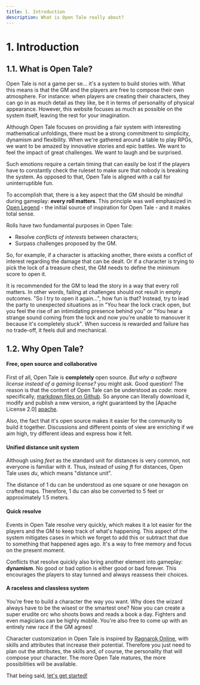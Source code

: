 ```yaml
---
title: 1. Introduction
description: What is Open Tale really about?
---
```


# 1. Introduction

## 1.1. What is Open Tale?

Open Tale is not a game per se... it's a system to build stories with. What this
means is that the GM and the players are free to compose their own atmosphere.
For instance: when players are creating their characters, they can go in as much
detail as they like, be it in terms of personality of physical appearance.
However, this website focuses as much as possible on the system itself, leaving
the rest for your imagination.

Although Open Tale focuses on providing a fair system with interesting
mathematical unfoldings, there must be a strong commitment to simplicity,
dynamism and flexibility. When we're gathered around a table to play RPGs, we
want to be amazed by innovative stories and epic battles. We want to feel the
impact of great challenges. We want to laugh and be surprised.

Such emotions require a certain timing that can easily be lost if the players
have to constantly check the ruleset to make sure that nobody is breaking the
system. As opposed to that, Open Tale is aligned with a call for uninterruptible
fun.

To accomplish that, there is a key aspect that the GM should be mindful during
gameplay: **every roll matters**. This principle was well emphasized in [Open
Legend][openlegend] - the initial source of inspiration for Open Tale - and it
makes total sense.

Rolls have two fundamental purposes in Open Tale:

* Resolve *conflicts of interests* between characters;
* Surpass challenges proposed by the GM.

So, for example, if a character is attacking another, there exists a conflict of
interest regarding the damage that can be dealt. Or if a character is trying to
pick the lock of a treasure chest, the GM needs to define the minimum score to
open it.

It is recommended for the GM to lead the story in a way that every roll matters.
In other words, failing at challenges should not result in empty outcomes. "So I
try to open it again...", how fun is that? Instead, try to lead the party to
unexpected situations as in "You hear the lock crack open, but you feel the rise
of an intimidating presence behind you" or "You hear a strange sound coming from
the lock and now you're unable to manouver it because it's completely stuck".
When success is rewarded and failure has no trade-off, it feels dull and
mechanical.

## 1.2. Why Open Tale?

#### Free, open source and collaborative

First of all, Open Tale is **completely** open source. *But why a software
license instead of a gaming license?* you might ask. Good question! The reason
is that the content of Open Tale can be understood as *code*: more specifically,
[markdown files on Github][docs]. So anyone can literally download it, modify
and publish a new version, a right guaranteed by the [Apache License 2.0]
[apache].

Also, the fact that it's open source makes it easier for the community to build
it together. Discussions and different points of view are enriching if we aim
high, try different ideas and express how it felt.

#### Unified distance unit system

Although using *feet* as the standard unit for distances is very common, not
everyone is familiar with it. Thus, instead of using *ft* for distances, Open
Tale uses *du*, which means "distance unit".

The distance of 1 du can be understood as one square or one hexagon on crafted
maps. Therefore, 1 du can also be converted to 5 feet or approximately 1.5
meters.

#### Quick resolve

Events in Open Tale resolve very quickly, which makes it a lot easier for the
players and the GM to keep track of what's happening. This aspect of the system
mitigates cases in which we forget to add this or subtract that due to something
that happened ages ago. It's a way to free memory and focus on the present
moment.

Conflicts that resolve quickly also bring another element into gameplay:
**dynamism**. No good or bad option is either good or bad forever. This
encourages the players to stay tunned and always reassess their choices.

#### A raceless and classless system

You're free to build a character the way you want. Why does the wizard always
have to be the wisest or the smartest one? Now you can create a super erudite
orc who shoots bows and reads a book a day. Fighters and even magicians can be
highly mobile. You're also free to come up with an entirely new race if the GM
agrees!

Character customization in Open Tale is inspired by [Ragnarok Online][ragnarok],
with skills and attributes that increase their potential. Therefore you just
need to plan out the attributes, the skills and, of course, the personality that
will compose your character. The more Open Tale matures, the more possibilities
will be available.

That being said, [let's get started!](02-characters)

[openlegend]: https://openlegendrpg.com
[docs]: https://github.com/open-tale/open-tale.github.io/tree/master/_docs
[apache]: http://www.apache.org/licenses/LICENSE-2.0
[ragnarok]: http://playragnarok.com/
